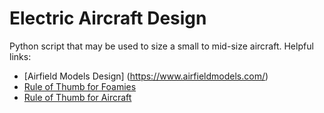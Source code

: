 # Electric Aircraft Design

Python script that may be used to size a small to mid-size aircraft. 
Helpful links:
* [Airfield Models Design] (https://www.airfieldmodels.com/)
* [Rule of Thumb for Foamies](https://sites.google.com/site/robertclaus/rules-of-thumb-for-rc-foamies-gliders)
* [Rule of Thumb for Aircraft](https://www.homebuiltairplanes.com/forums/threads/rule-of-the-thumb-to-designing-a-plane.15668/)
